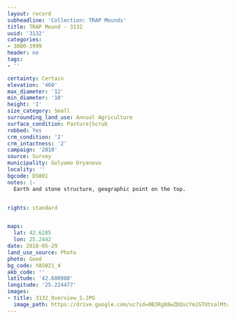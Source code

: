 ```yaml
---
layout: record
subheadline: 'Collection: TRAP Mounds'
title: TRAP Mound - 3132
uuid: '3132'
categories:
- 3000-3999
header: no
tags:
- ''

certainty: Certain
elevation: '460'
max_diameter: '12'
min_diameter: '10'
height: '1'
size_category: Small
surrounding_land_use: Annual Agriculture
surface_condition: Pasture|Scrub
robbed: Yes
crm_condition: '2'
crm_intactness: '2'
campaign: '2010'
source: Survey
municipality: Golyamo Dryanovo
locality: ''
bgcode: DS001
notes: |-
  Earth and stone structure, geographic point on the top.


rights: standard


maps:
  lat: 42.6285
  lon: 25.2442
date: 2018-05-29
land_use_source: Photo
photo: Good
bg_code: YAS021_4
akb_code: ''
latitude: '42.680988'
longitude: '25.224477'
images:
- title: 3132_Overview_S.JPG
  image_path: https://drive.google.com/uc?id=0B3Rg88wZDQscYmJSTUtsalMtd0E
---
```

